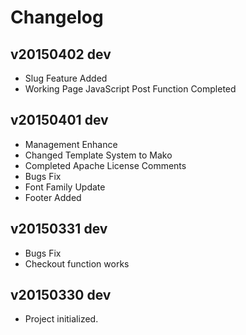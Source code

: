 # Changelog

v20150402 dev
-------------
 - Slug Feature Added
 - Working Page JavaScript Post Function Completed

v20150401 dev
-------------
 - Management Enhance
 - Changed Template System to Mako
 - Completed Apache License Comments
 - Bugs Fix
 - Font Family Update
 - Footer Added


v20150331 dev
-------------
 - Bugs Fix
 - Checkout function works


v20150330 dev
------------
 - Project initialized.
